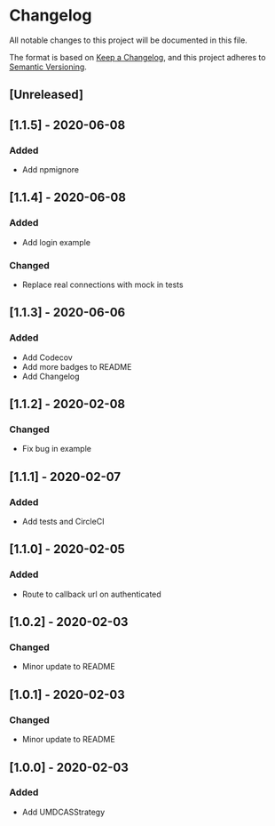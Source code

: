 # Changelog
All notable changes to this project will be documented in this file.

The format is based on [Keep a Changelog](https://keepachangelog.com/en/1.0.0/),
and this project adheres to [Semantic Versioning](https://semver.org/spec/v2.0.0.html).

## [Unreleased]

## [1.1.5] - 2020-06-08
### Added
- Add npmignore

## [1.1.4] - 2020-06-08
### Added
- Add login example

### Changed
- Replace real connections with mock in tests

## [1.1.3] - 2020-06-06
### Added
- Add Codecov
- Add more badges to README
- Add Changelog

## [1.1.2] - 2020-02-08
### Changed
- Fix bug in example

## [1.1.1] - 2020-02-07
### Added
- Add tests and CircleCI

## [1.1.0] - 2020-02-05
### Added
- Route to callback url on authenticated

## [1.0.2] - 2020-02-03
### Changed
- Minor update to README

## [1.0.1] - 2020-02-03
### Changed
- Minor update to README

## [1.0.0] - 2020-02-03
### Added
- Add UMDCASStrategy